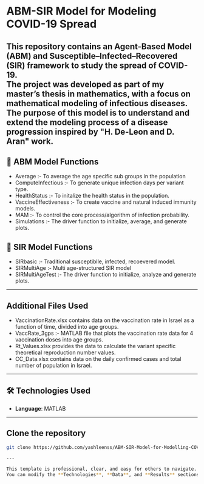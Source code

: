 # ABM-SIR Model for Modeling COVID-19 Spread

This repository contains an **Agent-Based Model (ABM)** and **Susceptible–Infected–Recovered (SIR)** framework to study the spread of COVID-19.  
The project was developed as part of my master’s thesis in mathematics, with a focus on **mathematical modeling of infectious diseases**.
The purpose of this model is to understand and extend the modeling process of a disease progression inspired by "H. De-Leon and D. Aran" work.
---

## 📌 ABM Model Functions
- Average :- To average the age specific sub groups in the population
- ComputeInfectious :- To generate unique infection days per variant type.
- HealthStatus :- To initalize the health status in the population.
- VaccineEffectiveness :- To create vaccine and natural induced immunity models.
- MAM :- To control the core process/algorithm of infection probability.
- Simulations :- The driver function to initialize, average, and generate plots.

## 📌 SIR Model Functions
- SIRbasic :- Traditional susceptiblle, infected, recoevered model.
- SIRMultiAge :- Multi age-structured SIR model
- SIRMultiAgeTest :- The driver function to initialize, analyze and generate plots.

---
## Additional Files Used
- VaccinationRate.xlsx contains data on the vaccination rate in Israel as a function of time, divided into age groups.
- VaccRate_3gps :- MATLAB file that plots the vaccination rate data for 4 vaccination doses into age groups.
- Rt_Values.xlsx provides the data to calculate the variant specific theoretical reproduction number values.
- CC_Data.xlsx contains data on the daily confirmed cases and total number of population in Israel. 

---

## 🛠️ Technologies Used
- **Language**:  MATLAB 

---

## Clone the repository
```bash
git clone https://github.com/yashleenss/ABM-SIR-Model-for-Modelling-COVID-19-Spread.git

---

This template is professional, clear, and easy for others to navigate.
You can modify the **Technologies**, **Data**, and **Results** sections depending on the requirement of the disease.  
